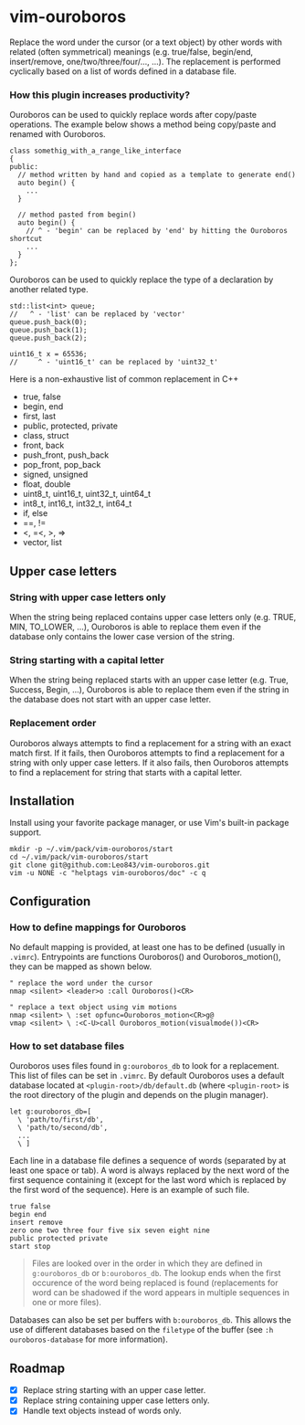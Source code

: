 # vim-ouroboros

Replace the word under the cursor (or a text object) by other words with related
(often symmetrical) meanings (e.g. true/false, begin/end, insert/remove,
one/two/three/four/..., ...). The replacement is performed cyclically based on a
list of words defined in a database file.

### How this plugin increases productivity?

Ouroboros can be used to quickly replace words after copy/paste operations. The
example below shows a method being copy/paste and renamed with Ouroboros.

```
class somethig_with_a_range_like_interface
{
public:
  // method written by hand and copied as a template to generate end()
  auto begin() {
    ...
  }

  // method pasted from begin()
  auto begin() {
    // ^ - 'begin' can be replaced by 'end' by hitting the Ouroboros shortcut
    ...
  }
};
```

Ouroboros can be used to quickly replace the type of a declaration by another
related type.

```
std::list<int> queue;
//   ^ - 'list' can be replaced by 'vector'
queue.push_back(0);
queue.push_back(1);
queue.push_back(2);
```

```
uint16_t x = 65536;
//     ^ - 'uint16_t' can be replaced by 'uint32_t'
```

Here is a non-exhaustive list of common replacement in C++
- true, false
- begin, end
- first, last
- public, protected, private
- class, struct
- front, back
- push_front, push_back
- pop_front, pop_back
- signed, unsigned
- float, double
- uint8_t, uint16_t, uint32_t, uint64_t
- int8_t, int16_t, int32_t, int64_t
- if, else
- ==, !=
- <, =<, >, =>
- vector, list

## Upper case letters

### String with upper case letters only

When the string being replaced contains upper case letters only (e.g. TRUE, MIN,
TO_LOWER, ...), Ouroboros is able to replace them even if the database only
contains the lower case version of the string.

### String starting with a capital letter

When the string being replaced starts with an upper case letter (e.g. True,
Success, Begin, ...), Ouroboros is able to replace them even if the string in
the database does not start with an upper case letter.

### Replacement order

Ouroboros always attempts to find a replacement for a string with an exact match
first. If it fails, then Ouroboros attempts to find a replacement for a string
with only upper case letters. If it also fails, then Ouroboros attempts to find
a replacement for string that starts with a capital letter.

## Installation

Install using your favorite package manager, or use Vim's built-in package
support.

```
mkdir -p ~/.vim/pack/vim-ouroboros/start
cd ~/.vim/pack/vim-ouroboros/start
git clone git@github.com:Leo843/vim-ouroboros.git
vim -u NONE -c "helptags vim-ouroboros/doc" -c q
```

## Configuration

### How to define mappings for Ouroboros

No default mapping is provided, at least one has to be defined (usually in
`.vimrc`). Entrypoints are functions Ouroboros() and Ouroboros_motion(), they
can be mapped as shown below.

```
" replace the word under the cursor
nmap <silent> <leader>o :call Ouroboros()<CR>

" replace a text object using vim motions
nmap <silent> \ :set opfunc=Ouroboros_motion<CR>g@
vmap <silent> \ :<C-U>call Ouroboros_motion(visualmode())<CR>
```

### How to set database files

Ouroboros uses files found in `g:ouroboros_db` to look for a replacement. This
list of files can be set in `.vimrc`. By default Ouroboros uses a default
database located at `<plugin-root>/db/default.db` (where `<plugin-root>` is
the root directory of the plugin and depends on the plugin manager).

```
let g:ouroboros_db=[
  \ 'path/to/first/db',
  \ 'path/to/second/db',
  ...
  \ ]
```

Each line in a database file defines a sequence of words (separated by at least
one space or tab). A word is always replaced by the next word of the first
sequence containing it (except for the last word which is replaced by the first
word of the sequence). Here is an example of such file.

```
true false
begin end
insert remove
zero one two three four five six seven eight nine
public protected private
start stop
```

> Files are looked over in the order in which they are defined in
> `g:ouroboros_db` or `b:ouroboros_db`. The lookup ends when the first occurence
> of the word being replaced is found (replacements for word can be shadowed if
> the word appears in multiple sequences in one or more files).

Databases can also be set per buffers with `b:ouroboros_db`. This allows the use
of different databases based on the `filetype` of the buffer (see `:h
ouroboros-database` for more information).

## Roadmap

- [x] Replace string starting with an upper case letter.
- [x] Replace string containing upper case letters only.
- [x] Handle text objects instead of words only.
